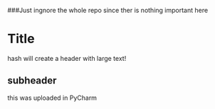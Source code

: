 ###Just ingnore the whole repo since ther is nothing important here

# Title

hash will create a header with large text! 

## subheader

this was uploaded in PyCharm